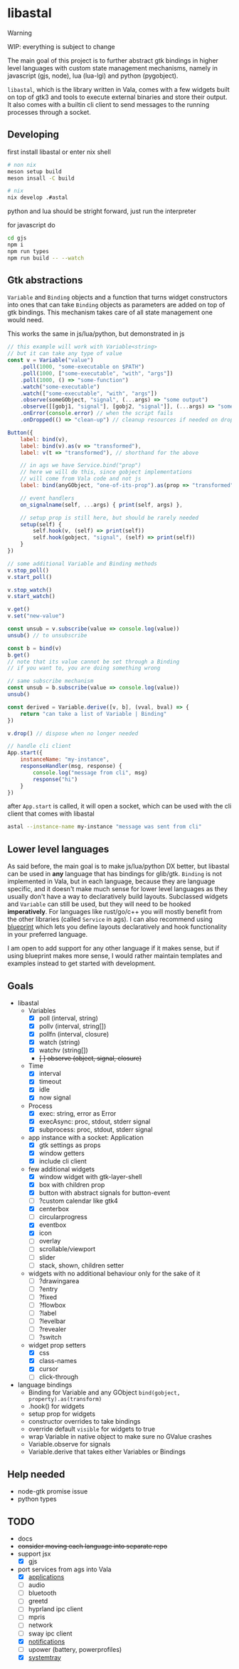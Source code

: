 # libastal

> [!WARNING]
> WIP: everything is subject to change

The main goal of this project is to further abstract gtk bindings in higher level
languages with custom state management mechanisms, namely in javascript (gjs, node),
lua (lua-lgi) and python (pygobject).

`libastal`, which is the library written in Vala,
comes with a few widgets built on top of gtk3 and
tools to execute external binaries and store their output.
It also comes with a builtin cli client to send messages to the running
processes through a socket.

## Developing

first install libastal or enter nix shell

```bash
# non nix
meson setup build
meson insall -C build
```

```bash
# nix
nix develop .#astal
```

python and lua should be stright forward, just run the interpreter

for javascript do

```bash
cd gjs
npm i
npm run types
npm run build -- --watch
```

## Gtk abstractions

`Variable` and `Binding` objects and a function that turns widget constructors
into ones that can take `Binding` objects as parameters are added on top
of gtk bindings. This mechanism takes care of all state management one would need.

This works the same in js/lua/python, but demonstrated in js

```javascript
// this example will work with Variable<string>
// but it can take any type of value
const v = Variable("value")
    .poll(1000, "some-executable on $PATH")
    .poll(1000, ["some-executable", "with", "args"])
    .poll(1000, () => "some-function")
    .watch("some-executable")
    .watch(["some-executable", "with", "args"])
    .observe(someGObject, "signal", (...args) => "some output")
    .observe([[gobj1, "signal"], [gobj2, "signal"]], (...args) => "some output")
    .onError(console.error) // when the script fails
    .onDropped(() => "clean-up") // cleanup resources if needed on drop() or GC

Button({
    label: bind(v),
    label: bind(v).as(v => "transformed"),
    label: v(t => "transformed"), // shorthand for the above

    // in ags we have Service.bind("prop")
    // here we will do this, since gobject implementations
    // will come from Vala code and not js
    label: bind(anyGObject, "one-of-its-prop").as(prop => "transformed"),

    // event handlers
    on_signalname(self, ...args) { print(self, args) },

    // setup prop is still here, but should be rarely needed
    setup(self) {
        self.hook(v, (self) => print(self))
        self.hook(gobject, "signal", (self) => print(self))
    }
})

// some additional Variable and Binding methods
v.stop_poll()
v.start_poll()

v.stop_watch()
v.start_watch()

v.get()
v.set("new-value")

const unsub = v.subscribe(value => console.log(value))
unsub() // to unsubscribe

const b = bind(v)
b.get()
// note that its value cannot be set through a Binding
// if you want to, you are doing something wrong

// same subscribe mechanism
const unsub = b.subscribe(value => console.log(value))
unsub()

const derived = Variable.derive([v, b], (vval, bval) => {
    return "can take a list of Variable | Binding"
})

v.drop() // dispose when no longer needed

// handle cli client
App.start({
    instanceName: "my-instance",
    responseHandler(msg, response) {
        console.log("message from cli", msg)
        response("hi")
    }
})
```

after `App.start` is called, it will open a socket, which can be used
with the cli client that comes with libastal

```bash
astal --instance-name my-instance "message was sent from cli"
```

## Lower level languages

As said before, the main goal is to make js/lua/python DX better, but libastal
can be used in **any** language that has bindings for glib/gtk.
`Binding` is not implemented in Vala, but in each language, because
they are language specific, and it doesn't make much sense for lower
level languages as they usually don't have a way to declaratively build
layouts. Subclassed widgets and `Variable` can still be used, but they will
need to be hooked **imperatively**. For languages like rust/go/c++
you will mostly benefit from the other libraries (called `Service` in ags).
I can also recommend using [blueprint](https://jwestman.pages.gitlab.gnome.org/blueprint-compiler/)
which lets you define layouts declaratively and hook functionality in your
preferred language.

I am open to add support for any other language if it makes sense,
but if using blueprint makes more sense, I would rather maintain
templates and examples instead to get started with development.

## Goals

- libastal
  - Variables
    - [x] poll (interval, string)
    - [x] pollv (interval, string[])
    - [x] pollfn (interval, closure)
    - [x] watch (string)
    - [x] watchv (string[])
    - ~~[ ] observe (object, signal, closure)~~
  - Time
    - [x] interval
    - [x] timeout
    - [x] idle
    - [x] now signal
  - Process
    - [x] exec: string, error as Error
    - [x] execAsync: proc, stdout, stderr signal
    - [x] subprocess: proc, stdout, stderr signal
  - app instance with a socket: Application
    - [x] gtk settings as props
    - [x] window getters
    - [x] include cli client
  - few additional widgets
    - [x] window widget with gtk-layer-shell
    - [x] box with children prop
    - [x] button with abstract signals for button-event
    - [ ] ?custom calendar like gtk4
    - [x] centerbox
    - [ ] circularprogress
    - [x] eventbox
    - [x] icon
    - [ ] overlay
    - [ ] scrollable/viewport
    - [ ] slider
    - [ ] stack, shown, children setter
  - widgets with no additional behaviour only for the sake of it
    - [ ] ?drawingarea
    - [ ] ?entry
    - [ ] ?fixed
    - [ ] ?flowbox
    - [ ] ?label
    - [ ] ?levelbar
    - [ ] ?revealer
    - [ ] ?switch
  - widget prop setters
    - [x] css
    - [x] class-names
    - [x] cursor
    - [ ] click-through

- language bindings
  - Binding for Variable and any GObject `bind(gobject, property).as(transform)`
  - .hook() for widgets
  - setup prop for widgets
  - constructor overrides to take bindings
  - override default `visible` for widgets to true
  - wrap Variable in native object to make sure no GValue crashes
  - Variable.observe for signals
  - Variable.derive that takes either Variables or Bindings

## Help needed

- node-gtk promise issue
- python types

## TODO

- docs
- ~~consider moving each language into separate repo~~
- support jsx
  - [x] gjs
- port services from ags into Vala
  - [x] [applications](https://github.com/astal-sh/apps)
  - [ ] audio
  - [ ] bluetooth
  - [ ] greetd
  - [ ] hyprland ipc client
  - [ ] mpris
  - [ ] network
  - [ ] sway ipc client
  - [x] [notifications](https://github.com/astal-sh/notifd)
  - [ ] upower (battery, powerprofiles)
  - [x] [systemtray](https://github.com/astal-sh/tray)
